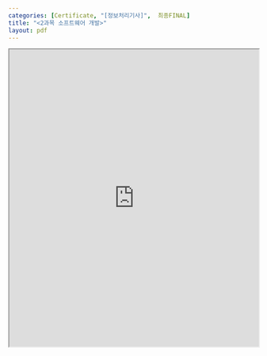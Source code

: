 ```yaml
---
categories: [Certificate, "[정보처리기사]",  최종FINAL]
title: "<2과목 소프트웨어 개발>"
layout: pdf
---
```





<iframe src="https://drive.google.com/file/d/1PZugxKXwThbajtRJhBbWDbtmMJLzFpoK/preview" width="100%" height="600px">
  This browser does not support PDFs. Please download the PDF to view it: <a href="https://drive.google.com/file/d/1PZugxKXwThbajtRJhBbWDbtmMJLzFpoK/view">Download PDF</a>.
</iframe>

